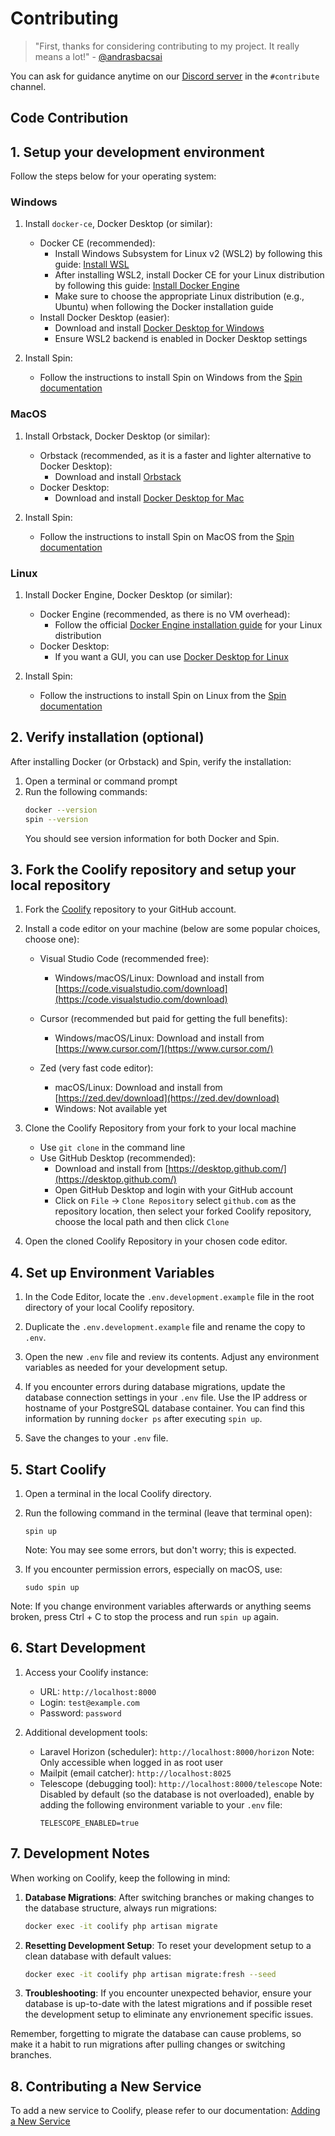# Contributing

> "First, thanks for considering contributing to my project. It really means a lot!" - [@andrasbacsai](https://github.com/andrasbacsai)

You can ask for guidance anytime on our [Discord server](https://coollabs.io/discord) in the `#contribute` channel.


## Code Contribution

## 1. Setup your development environment 

Follow the steps below for your operating system:

### Windows

1. Install `docker-ce`, Docker Desktop (or similar):
   - Docker CE (recommended):
     - Install Windows Subsystem for Linux v2 (WSL2) by following this guide: [Install WSL](https://learn.microsoft.com/en-us/windows/wsl/install)
     - After installing WSL2, install Docker CE for your Linux distribution by following this guide: [Install Docker Engine](https://docs.docker.com/engine/install/)
     - Make sure to choose the appropriate Linux distribution (e.g., Ubuntu) when following the Docker installation guide
   - Install Docker Desktop (easier):
     - Download and install [Docker Desktop for Windows](https://docs.docker.com/desktop/install/windows-install/)
     - Ensure WSL2 backend is enabled in Docker Desktop settings

2. Install Spin:
   - Follow the instructions to install Spin on Windows from the [Spin documentation](https://serversideup.net/open-source/spin/docs/installation/install-windows#download-and-install-spin-into-wsl2)

### MacOS

1. Install Orbstack, Docker Desktop (or similar):
   - Orbstack (recommended, as it is a faster and lighter alternative to Docker Desktop):
     - Download and install [Orbstack](https://docs.orbstack.dev/quick-start#installation)
   - Docker Desktop:
     - Download and install [Docker Desktop for Mac](https://docs.docker.com/desktop/install/mac-install/)

2. Install Spin:
   - Follow the instructions to install Spin on MacOS from the [Spin documentation](https://serversideup.net/open-source/spin/docs/installation/install-macos/#download-and-install-spin)

### Linux

1. Install Docker Engine, Docker Desktop (or similar):
   - Docker Engine (recommended, as there is no VM overhead):
     - Follow the official [Docker Engine installation guide](https://docs.docker.com/engine/install/) for your Linux distribution
   - Docker Desktop:
     - If you want a GUI, you can use [Docker Desktop for Linux](https://docs.docker.com/desktop/install/linux-install/)

2. Install Spin:
   - Follow the instructions to install Spin on Linux from the [Spin documentation](https://serversideup.net/open-source/spin/docs/installation/install-linux#configure-docker-permissions)


## 2. Verify installation (optional)

After installing Docker (or Orbstack) and Spin, verify the installation:

1. Open a terminal or command prompt
2. Run the following commands:
   ```bash
   docker --version
   spin --version
   ```
   You should see version information for both Docker and Spin.


## 3. Fork the Coolify repository and setup your local repository

1. Fork the [Coolify](https://github.com/coollabsio/coolify) repository to your GitHub account.

2. Install a code editor on your machine (below are some popular choices, choose one):

   - Visual Studio Code (recommended free):
     - Windows/macOS/Linux: Download and install from [https://code.visualstudio.com/download](https://code.visualstudio.com/download)

   - Cursor (recommended but paid for getting the full benefits):
     - Windows/macOS/Linux: Download and install from [https://www.cursor.com/](https://www.cursor.com/)

   - Zed (very fast code editor):
     - macOS/Linux: Download and install from [https://zed.dev/download](https://zed.dev/download)
     - Windows: Not available yet

3. Clone the Coolify Repository from your fork to your local machine
   - Use `git clone` in the command line
   - Use GitHub Desktop (recommended):
     - Download and install from [https://desktop.github.com/](https://desktop.github.com/)
     - Open GitHub Desktop and login with your GitHub account
     - Click on `File` -> `Clone Repository` select `github.com` as the repository location, then select your forked Coolify repository, choose the local path and then click `Clone`

4. Open the cloned Coolify Repository in your chosen code editor.


## 4. Set up Environment Variables

1. In the Code Editor, locate the `.env.development.example` file in the root directory of your local Coolify repository.

2. Duplicate the `.env.development.example` file and rename the copy to `.env`.

3. Open the new `.env` file and review its contents. Adjust any environment variables as needed for your development setup.

4. If you encounter errors during database migrations, update the database connection settings in your `.env` file. Use the IP address or hostname of your PostgreSQL database container. You can find this information by running `docker ps` after executing `spin up`.

5. Save the changes to your `.env` file.


## 5. Start Coolify

1. Open a terminal in the local Coolify directory.

2. Run the following command in the terminal (leave that terminal open):
   ```
   spin up
   ```
   Note: You may see some errors, but don't worry; this is expected.

3. If you encounter permission errors, especially on macOS, use:
   ```
   sudo spin up
   ```

Note: If you change environment variables afterwards or anything seems broken, press Ctrl + C to stop the process and run `spin up` again.


## 6. Start Development

1. Access your Coolify instance:
   - URL: `http://localhost:8000`
   - Login: `test@example.com`
   - Password: `password`

2. Additional development tools:
   - Laravel Horizon (scheduler): `http://localhost:8000/horizon`
     Note: Only accessible when logged in as root user
   - Mailpit (email catcher): `http://localhost:8025`
   - Telescope (debugging tool): `http://localhost:8000/telescope` 
     Note: Disabled by default (so the database is not overloaded), enable by adding the following environment variable to your `.env` file:
     ```env
     TELESCOPE_ENABLED=true
     ```


## 7. Development Notes

When working on Coolify, keep the following in mind:

1. **Database Migrations**: After switching branches or making changes to the database structure, always run migrations:
   ```bash
   docker exec -it coolify php artisan migrate
   ```

2. **Resetting Development Setup**: To reset your development setup to a clean database with default values:
   ```bash
   docker exec -it coolify php artisan migrate:fresh --seed
   ```

3. **Troubleshooting**: If you encounter unexpected behavior, ensure your database is up-to-date with the latest migrations and if possible reset the development setup to eliminate any envrionement specific issues.

Remember, forgetting to migrate the database can cause problems, so make it a habit to run migrations after pulling changes or switching branches.


## 8. Contributing a New Service

To add a new service to Coolify, please refer to our documentation:
[Adding a New Service](https://coolify.io/docs/knowledge-base/add-a-service)
